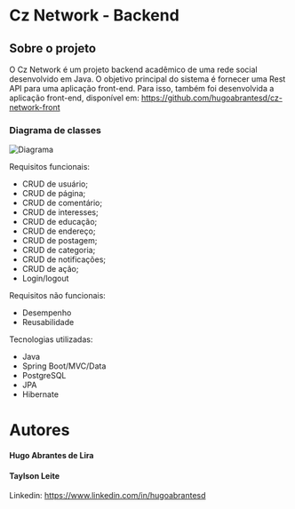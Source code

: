 # Cz Network - Backend

## Sobre o projeto
O Cz Network é um projeto backend acadêmico de uma rede social desenvolvido em Java. 
O objetivo principal do sistema é fornecer uma Rest API para uma aplicação front-end.
Para isso, também foi desenvolvida a aplicação front-end, disponível em: https://github.com/hugoabrantesd/cz-network-front

### Diagrama de classes
![Diagrama](https://user-images.githubusercontent.com/75028196/194678794-1be44941-ed02-4d15-b509-e12ae608ccb9.png)

Requisitos funcionais:
- CRUD de usuário;
- CRUD de página;
- CRUD de comentário;
- CRUD de interesses;
- CRUD de educação;
- CRUD de endereço;
- CRUD de postagem;
- CRUD de categoria;
- CRUD de notificações;
- CRUD de ação;
- Login/logout

Requisitos não funcionais:
- Desempenho
- Reusabilidade

Tecnologias utilizadas:
- Java
- Spring Boot/MVC/Data
- PostgreSQL
- JPA
- Hibernate

# Autores

#### Hugo Abrantes de Lira
#### Taylson Leite

Linkedin: https://www.linkedin.com/in/hugoabrantesd
